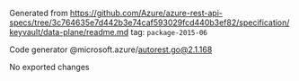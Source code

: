 Generated from https://github.com/Azure/azure-rest-api-specs/tree/3c764635e7d442b3e74caf593029fcd440b3ef82/specification/keyvault/data-plane/readme.md tag: `package-2015-06`

Code generator @microsoft.azure/autorest.go@2.1.168

No exported changes